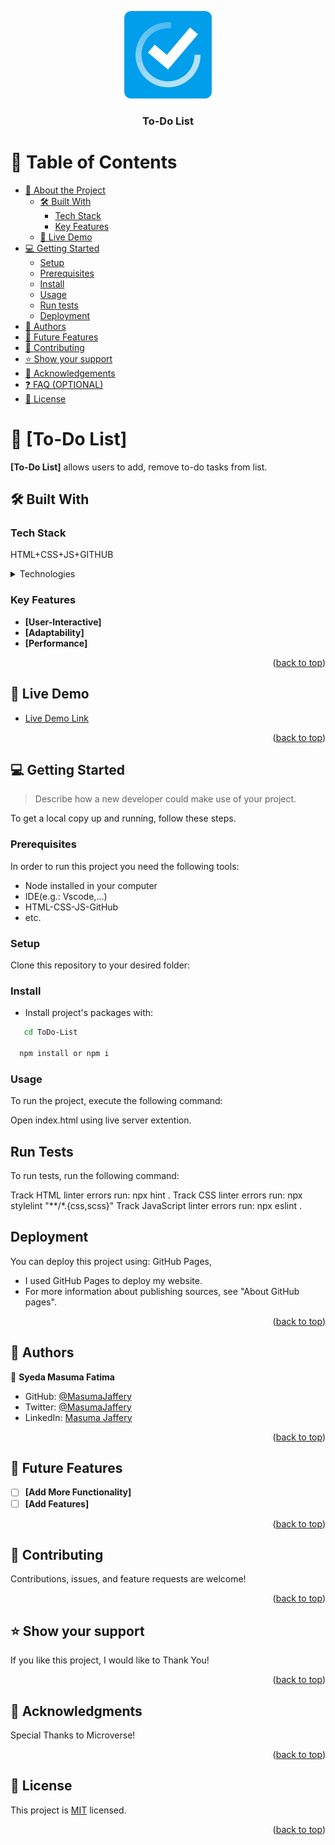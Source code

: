 <a name="readme-top"></a>

<!--
HOW TO USE:
This is an example of how you may give instructions on setting up your project locally.

Modify this file to match your project and remove sections that don't apply.

REQUIRED SECTIONS:
- Table of Contents
- About the Project
  - Built With
  - Live Demo
- Getting Started
- Authors
- Future Features
- Contributing
- Show your support
- Acknowledgements
- License

OPTIONAL SECTIONS:
- FAQ

After you're finished please remove all the comments and instructions!
-->

<div align="center">
  <!-- You are encouraged to replace this logo with your own! Otherwise you can also remove it. -->
  <img src="Images/Logo.png" alt="logo" width="140"  height="auto" />
  <br/>

  <h3><b>To-Do List</b></h3>

</div>

<!-- TABLE OF CONTENTS -->

# 📗 Table of Contents

- [📖 About the Project](#about-project)
  - [🛠 Built With](#built-with)
    - [Tech Stack](#tech-stack)
    - [Key Features](#key-features)
  - [🚀 Live Demo](#live-demo)
- [💻 Getting Started](#getting-started)
  - [Setup](#setup)
  - [Prerequisites](#prerequisites)
  - [Install](#install)
  - [Usage](#usage)
  - [Run tests](#run-tests)
  - [Deployment](#deployment)
- [👥 Authors](#authors)
- [🔭 Future Features](#future-features)
- [🤝 Contributing](#contributing)
- [⭐️ Show your support](#support)
- [🙏 Acknowledgements](#acknowledgements)
- [❓ FAQ (OPTIONAL)](#faq)
- [📝 License](#license)

<!-- PROJECT DESCRIPTION -->

# 📖 [To-Do List] <a name="about-project"></a>

**[To-Do List]** allows users to add, remove to-do tasks from list.

## 🛠 Built With <a name="built-with"></a>

### Tech Stack <a name="tech-stack"></a>

HTML+CSS+JS+GITHUB

<details>
  <summary>Technologies</summary>
  <ul>
    <li><a href="https://html.com/">Html</a></li>
    <li><a href="https://www.w3schools.com/css/">CSS</a></li>
    <li><a href="https://www.javascript.com/">Javascript</a></li>
    <li><a href="https://github.com/">GitHub</a></li>
  </ul>
</details>

<!-- Features -->

### Key Features <a name="key-features"></a>

- **[User-Interactive]**
- **[Adaptability]**
- **[Performance]**

<p align="right">(<a href="#readme-top">back to top</a>)</p>

<!-- LIVE DEMO -->

## 🚀 Live Demo <a name="live-demo"></a>


- [Live Demo Link](https://masumajaffery.github.io/ToDo-List/dist/)

<p align="right">(<a href="#readme-top">back to top</a>)</p>

<!-- GETTING STARTED -->

## 💻 Getting Started <a name="getting-started"></a>

> Describe how a new developer could make use of your project.

To get a local copy up and running, follow these steps.

### Prerequisites

In order to run this project you need the following tools:
- Node installed in your computer
- IDE(e.g.: Vscode,...)
- HTML-CSS-JS-GitHub
- etc.

### Setup

Clone this repository to your desired folder:

<!--
Example commands:

```sh
  cd my-folder
  git clone git@github.com:MasumaJaffery/ToDo-List.git
```
--->

### Install

- Install project's packages with:

```sh
   cd ToDo-List

  npm install or npm i
```



### Usage

To run the project, execute the following command:

Open index.html using live server extention.

## Run Tests

To run tests, run the following command:

Track HTML linter errors run:
npx hint .
Track CSS linter errors run:
npx stylelint "**/*.{css,scss}"
Track JavaScript linter errors run:
npx eslint .

## Deployment

You can deploy this project using: GitHub Pages,
- I used GitHub Pages to deploy my website.
- For more information about publishing sources, see "About GitHub pages".


<p align="right">(<a href="#readme-top">back to top</a>)</p>

<!-- AUTHORS -->

## 👥 Authors <a name="authors"></a>

👤 **Syeda Masuma Fatima**

- GitHub: [@MasumaJaffery](https://github.com/MasumaJaffery)
- Twitter: [@MasumaJaffery](https://twitter.com/MasumaJaffery)
- LinkedIn: [Masuma Jaffery](https://www.linkedin.com/in/masuma-jaffery-797a29256/)


<p align="right">(<a href="#readme-top">back to top</a>)</p>

<!-- FUTURE FEATURES -->

## 🔭 Future Features <a name="future-features"></a>

- [ ] **[Add More Functionality]**
- [ ] **[Add Features]**

<p align="right">(<a href="#readme-top">back to top</a>)</p>

<!-- CONTRIBUTING -->

## 🤝 Contributing <a name="contributing"></a>

Contributions, issues, and feature requests are welcome!



<p align="right">(<a href="#readme-top">back to top</a>)</p>

<!-- SUPPORT -->

## ⭐️ Show your support <a name="support"></a>

If you like this project, I would like to Thank You!

<p align="right">(<a href="#readme-top">back to top</a>)</p>

<!-- ACKNOWLEDGEMENTS -->

## 🙏 Acknowledgments <a name="acknowledgements"></a>

Special Thanks to Microverse!


<p align="right">(<a href="#readme-top">back to top</a>)</p>

<!-- LICENSE -->

## 📝 License <a name="license"></a>

This project is [MIT](./MIT.md) licensed.

<p align="right">(<a href="#readme-top">back to top</a>)</p>
